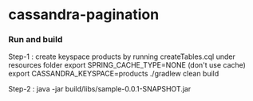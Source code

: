 # cassandra-pagination

### Run and build
Step-1 : 
create keyspace products by running createTables.cql under resources folder
export SPRING_CACHE_TYPE=NONE (don't use cache)
export CASSANDRA_KEYSPACE=products
./gradlew clean build

Step-2 :
java -jar build/libs/sample-0.0.1-SNAPSHOT.jar

